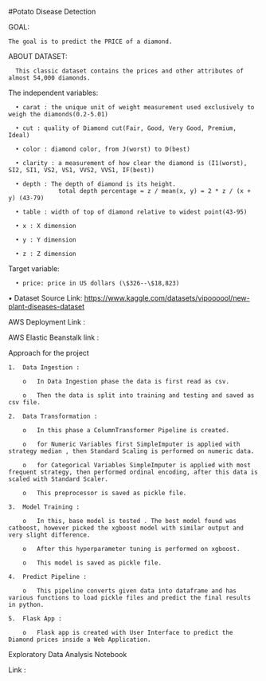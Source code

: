 #Potato Disease Detection


GOAL:

    The goal is to predict the PRICE of a diamond.
    
ABOUT DATASET:

      This classic dataset contains the prices and other attributes of almost 54,000 diamonds.
      
  The independent variables:
  
      •	carat : the unique unit of weight measurement used exclusively to weigh the diamonds(0.2-5.01)
      
      •	cut : quality of Diamond cut(Fair, Good, Very Good, Premium, Ideal)
      
      •	color : diamond color, from J(worst) to D(best)
      
      •	clarity : a measurement of how clear the diamond is (I1(worst), SI2, SI1, VS2, VS1, VVS2, VVS1, IF(best))
      
      •	depth : The depth of diamond is its height.
                  total depth percentage = z / mean(x, y) = 2 * z / (x + y) (43-79)
      
      •	table : width of top of diamond relative to widest point(43-95)
      
      •	x : X dimension
      
      •	y : Y dimension
      
      •	z : Z dimension
  
  Target variable:
  
      •	price: price in US dollars (\$326--\$18,823)
  
  •	Dataset Source Link:
  https://www.kaggle.com/datasets/vipoooool/new-plant-diseases-dataset


AWS Deployment Link :



AWS Elastic Beanstalk link :  



Approach for the project

    1.	Data Ingestion :
    
        o	In Data Ingestion phase the data is first read as csv.
        
        o	Then the data is split into training and testing and saved as csv file.
    
    2.	Data Transformation :
    
        o	In this phase a ColumnTransformer Pipeline is created.
        
        o	for Numeric Variables first SimpleImputer is applied with strategy median , then Standard Scaling is performed on numeric data.
        
        o	for Categorical Variables SimpleImputer is applied with most frequent strategy, then performed ordinal encoding, after this data is scaled with Standard Scaler.
        
        o	This preprocessor is saved as pickle file.
    
    3.	Model Training :
    
        o	In this, base model is tested . The best model found was catboost, however picked the xgboost model with similar output and very slight difference.
        
        o	After this hyperparameter tuning is performed on xgboost.
        
        o	This model is saved as pickle file.
    
    4.	Predict Pipeline :
    
        o	This pipeline converts given data into dataframe and has various functions to load pickle files and predict the final results in python.
    
    5.	Flask App :
    
        o	Flask app is created with User Interface to predict the Diamond prices inside a Web Application.

Exploratory Data Analysis Notebook

Link : 

